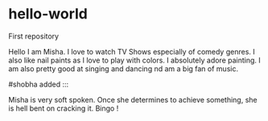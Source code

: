 # hello-world
First repository

Hello I am Misha.
I love to watch TV Shows especially of comedy genres.
I also like nail paints as I love to play with colors.
I absolutely adore painting.
I am also pretty good at singing and dancing nd am a big fan of music.

#shobha added :::

Misha is very soft spoken. Once she determines to achieve something, she is hell bent on cracking it. Bingo !
